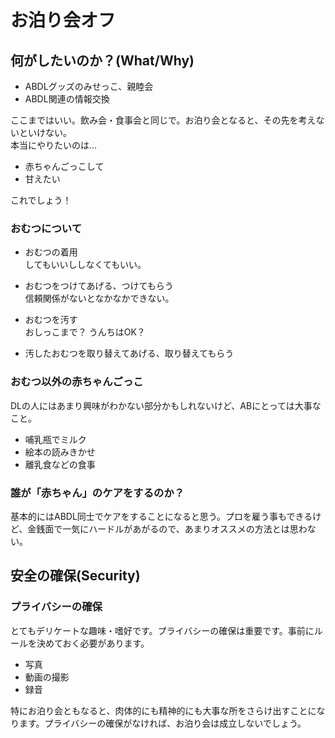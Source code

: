# お泊り会オフ
## 何がしたいのか？(What/Why)
- ABDLグッズのみせっこ、親睦会
- ABDL関連の情報交換  

ここまではいい。飲み会・食事会と同じで。お泊り会となると、その先を考えないといけない。  
本当にやりたいのは…  

- 赤ちゃんごっこして
- 甘えたい

これでしょう！

### おむつについて
- おむつの着用  
してもいいししなくてもいい。  

- おむつをつけてあげる、つけてもらう  
信頼関係がないとなかなかできない。  

- おむつを汚す  
おしっこまで？ うんちはOK？

- 汚したおむつを取り替えてあげる、取り替えてもらう

### おむつ以外の赤ちゃんごっこ
DLの人にはあまり興味がわかない部分かもしれないけど、ABにとっては大事なこと。

- 哺乳瓶でミルク
- 絵本の読みきかせ
- 離乳食などの食事

### 誰が「赤ちゃん」のケアをするのか？
基本的にはABDL同士でケアをすることになると思う。プロを雇う事もできるけど、金銭面で一気にハードルがあがるので、あまりオススメの方法とは思わない。

## 安全の確保(Security)
### プライバシーの確保  
とてもデリケートな趣味・嗜好です。プライバシーの確保は重要です。事前にルールを決めておく必要があります。
- 写真
- 動画の撮影
- 録音

特にお泊り会ともなると、肉体的にも精神的にも大事な所をさらけ出すことになります。プライバシーの確保がなければ、お泊り会は成立しないでしょう。
